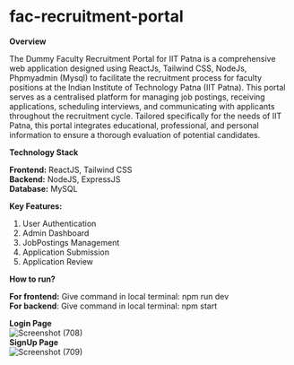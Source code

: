 # **fac-recruitment-portal**

**Overview** <br/>

The Dummy Faculty Recruitment Portal for IIT Patna is a comprehensive web application designed using ReactJs, Tailwind CSS, NodeJs, Phpmyadmin (Mysql) to facilitate the recruitment process for faculty positions at the Indian Institute of Technology Patna (IIT Patna). This portal serves as a centralised platform for managing job postings, receiving applications, scheduling interviews, and communicating with applicants throughout the recruitment cycle. Tailored specifically for the needs of IIT Patna, this portal integrates educational, professional, and personal information to ensure a thorough evaluation of potential candidates.

**Technology Stack** <br/>

**Frontend:** ReactJS, Tailwind CSS <br/>
**Backend:** NodeJS, ExpressJS <br/>
**Database:** MySQL <br/>

**Key Features:** <br/>

1. User Authentication
2. Admin Dashboard
3. JobPostings Management
4. Application Submission
5. Application Review

**How to run?** <br/>

**For frontend:** Give command in local terminal: npm run dev <br/>
**For backend**: Give command in local terminal: npm start <br/>

**Login Page** <br/>
![Screenshot (708)](https://github.com/user-attachments/assets/8b7b03a6-bec7-4208-baf8-39914645155d)
<br/>
**SignUp Page** <br/>
![Screenshot (709)](https://github.com/user-attachments/assets/ad97c9dc-cf3c-4f5f-b7d5-1bcdf8fa6f5d)
<br/>


